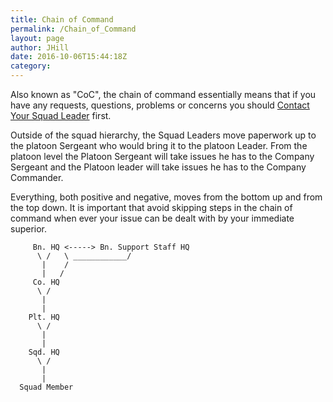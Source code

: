 ```yaml
---
title: Chain of Command
permalink: /Chain_of_Command
layout: page
author: JHill
date: 2016-10-06T15:44:18Z
category: 
---
```

Also known as "CoC", the chain of command essentially means that if you
have any requests, questions, problems or concerns you should [Contact
Your Squad Leader](Contact_Your_Squad_Leader "wikilink") first.

Outside of the squad hierarchy, the Squad Leaders move paperwork up to
the platoon Sergeant who would bring it to the platoon Leader. From the
platoon level the Platoon Sergeant will take issues he has to the
Company Sergeant and the Platoon leader will take issues he has to the
Company Commander.

Everything, both positive and negative, moves from the bottom up and
from the top down. It is important that avoid skipping steps in the
chain of command when ever your issue can be dealt with by your
immediate superior.

`     Bn. HQ <-----> Bn. Support Staff HQ  `  
`      \ /   \ ____________/`  
`       |    /`  
`       |   /`  
`     Co. HQ`  
`      \ /`  
`       |`  
`       |`  
`    Plt. HQ`  
`      \ /`  
`       |`  
`       |`  
`    Sqd. HQ`  
`      \ /`  
`       |`  
`       |`  
`  Squad Member`

